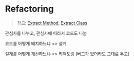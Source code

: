# Refactoring

> 참고: [Extract Method](https://refactoring.com/catalog/extractFunction.html), [Extract Class](https://refactoring.com/catalog/extractClass.html)

관심사를 나누고, 관심사에 따라서 코드도 나눔

코드를 어떻게 배치하느냐 => 설계

설계를 어떻게 개선하느냐 => 리팩토링 (버그가 있더라도 그대로 두고)
